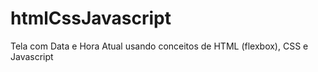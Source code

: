 # htmlCssJavascript
Tela com Data e Hora Atual usando conceitos de HTML (flexbox), CSS e Javascript
